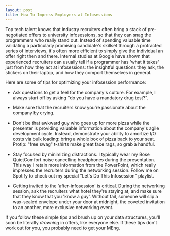 ```yaml
---
layout: post
title: How To Impress Employers at Infosessions 
---
```

Top tech talent knows that industry recruiters often bring a stack of
pre-negotiated offers to university infosessions, so that they can snag the
programmers who really stand out.  Instead of spending valuable time validating
a particularly promising candidate's skillset through a protracted series of
interviews, it's often more efficient to simply give the individual an offer
right then and there.  Internal studies at Google have shown that experienced
recruiters can usually tell if a programmer has 'what it takes' just from how they
act at infosessions: the insightful questions they ask, the stickers on their
laptop, and how they comport themselves in general.

Here are some of tips for optimizing your infosession performance:

- Ask questions to get a feel for the company's culture.  For example, I always
  start off by asking "do you have a mandatory drug test?".

- Make sure that the recruiters know you're passionate about the company by
  crying.  

- Don't be that awkward guy who goes up for more pizza while the presenter is
  providing valuable information about the company's agile development
cycle. Instead, demonstrate your ability to amortize I/O costs via bulk loading:
bring a whole box of pizza back to your seat.  Protip: "free swag" t-shirts make
great face rags, so grab a handful.

- Stay focused by minimizing distractions.  I typically wear my Bose
  QuietComfort noise cancelling headphones during the presentation.  This way I
retain more information from the PowerPoint, which really impresses the
recruiters during the networking session.  Follow me on Spotify to
check out my special "Let's Do This Infosession" playlist.

- Getting invited to the 'after-infosession' is critical.  During the networking
  session, ask the recruiters what hotel they're staying at, and make sure that
they know that you 'know a guy'.  Without fail, someone will slip a wax-sealed
envelope under your door at midnight, the coveted invitation to an another, more
exclusive networking event.  

If you follow these simple tips and brush up on your data structures, you'll
soon be literally *drowning* in offers, like everyone else.  If these tips don't
work out for you, you probably need to get your MEng.
